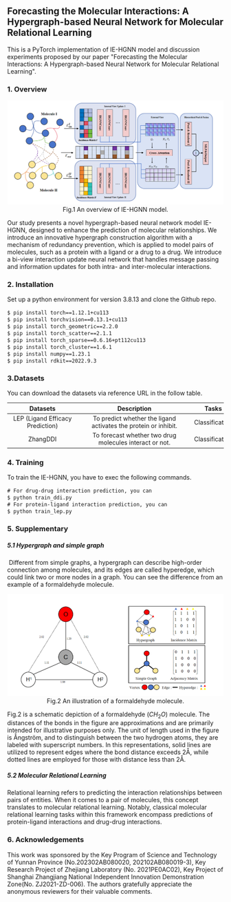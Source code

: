 ## Forecasting the Molecular Interactions: A Hypergraph-based Neural Network for Molecular Relational Learning

This is a PyTorch implementation of IE-HGNN model and discussion experiments proposed by our paper "Forecasting the Molecular Interactions: A Hypergraph-based Neural Network for Molecular Relational Learning".

### 1. Overview

<div>			<!--块级封装-->
    <center>	<!--将图片和文字居中-->
    <img src="./imgs/model.png"
         alt="无法显示图片时显示的文字"
         style="zoom:70%">
    <br>		<!--换行-->
    Fig.1 An overview of IE-HGNN model.	<!--标题-->
    </center>
</div>

Our study presents a novel hypergraph-based neural network model IE-HGNN, designed to enhance the prediction of molecular relationships. We introduce an innovative hypergraph construction algorithm with a mechanism of redundancy prevention, which is applied to model pairs of molecules, such as a protein with a ligand or a drug to a drug.  We introduce a bi-view interaction update neural network that handles message passing and information updates for both intra- and inter-molecular interactions.

### 2. Installation

Set up a python environment for version 3.8.13 and clone the Github repo.

```
$ pip install torch==1.12.1+cu113
$ pip install torchvision==0.13.1+cu113
$ pip install torch_geometric==2.2.0
$ pip install torch_scatter==2.1.1
$ pip install torch_sparse==0.6.16+pt112cu113
$ pip install torch_cluster==1.6.1
$ pip install numpy==1.23.1
$ pip install rdkit==2022.9.3
```

### 3.Datasets

You can download the datasets via reference URL in the follow table.

|  <span style="display:inline-block;width:150px">Datasets</span>     |    <span style="display:inline-block;width:250px">Description</span> |   Tasks   |              
| :-----------------------------: | :------------------------------------------: | :------------: |
| LEP (Ligand Efficacy Prediction) | To predict whether the ligand activates the protein or inhibit. | Classification |              
|            ZhangDDI             |   To forecast whether two drug molecules interact or not.    | Classification | 

### 4. Training

To train the IE-HGNN, you have to exec the following commands.

```
# For drug-drug interaction prediction, you can
$ python train_ddi.py
# For protein-ligand interaction prediction, you can
$ python train_lep.py
```

### 5. Supplementary 

##### 5.1 Hypergraph and simple graph

​	Different from simple graphs, a hypergraph can describe high-order connection among molecules, and its edges are called hyperedge, which could link two or more nodes in a graph. You can see the difference from an example of a formaldehyde molecule.

<div>			<!--块级封装-->
    <center>	<!--将图片和文字居中-->
    <img src="./imgs/hypergraph&graph.png"
         alt="无法显示图片时显示的文字"
         style="zoom:70%">
    <br>		<!--换行-->
    Fig.2 An illustration of a formaldehyde molecule.	<!--标题-->
    </center>
</div>

Fig.2 is a schematic depiction of a formaldehyde ($CH_2O$) molecule. The distances of the bonds in the figure are approximations and are primarily intended for illustrative purposes only. The unit of length used in the figure is Ångström, and to distinguish between the two hydrogen atoms, they are labeled with superscript numbers. In this representations, solid lines are utilized to represent edges where the bond distance exceeds 2Å, while dotted lines are employed for those with distance less than 2Å.

##### 5.2 Molecular Relational Learning

Relational learning refers to predicting the interaction relationships between pairs of entities. When it comes to a pair of molecules, this concept translates to molecular relational learning. Notably, classical molecular relational learning tasks within this framework encompass predictions of protein-ligand interactions and drug-drug interactions.

### 6. Acknowledgements

This work was sponsored by the Key Program of Science and Technology of Yunnan Province (No.202302AB080020, 202102AB080019-3), Key Research Project of Zhejiang Laboratory (No. 2021PE0AC02), Key Project of Shanghai Zhangjiang National Independent Innovation Demonstration Zone(No. ZJ2021-ZD-006). The authors gratefully appreciate the anonymous reviewers for their valuable comments.

